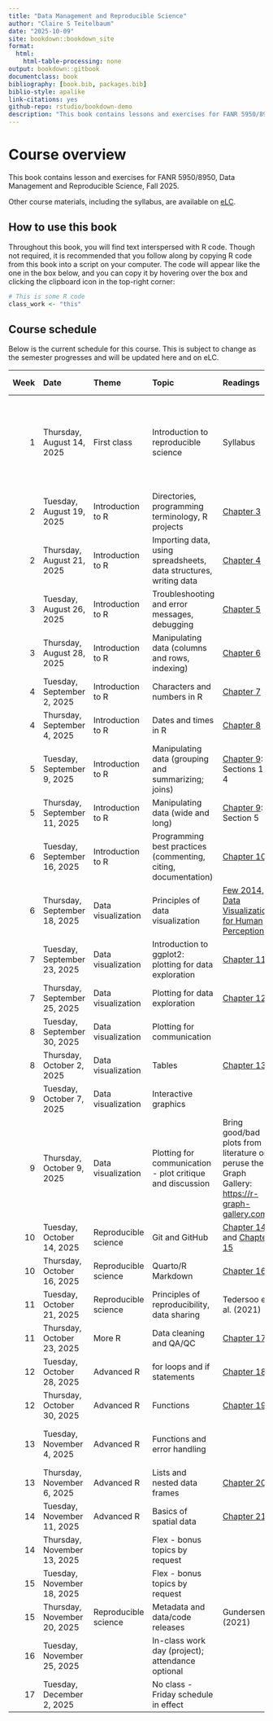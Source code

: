 ```yaml
--- 
title: "Data Management and Reproducible Science"
author: "Claire S Teitelbaum"
date: "2025-10-09"
site: bookdown::bookdown_site
format:
  html:
    html-table-processing: none
output: bookdown::gitbook
documentclass: book
bibliography: [book.bib, packages.bib]
biblio-style: apalike
link-citations: yes
github-repo: rstudio/bookdown-demo
description: "This book contains lessons and exercises for FANR 5950/8950, Data Management and Reproducible Science, Fall 2025."
---
```


# Course overview

This book contains lesson and exercises for FANR 5950/8950, Data Management and Reproducible Science, Fall 2025.

Other course materials, including the syllabus, are available on [eLC](https://uga.view.usg.edu/d2l/login).

## How to use this book

Throughout this book, you will find text interspersed with R code. Though not required, it is recommended that you follow along by copying R code from this book into a script on your computer. The code will appear like the one in the box below, and you can copy it by hovering over the box and clicking the clipboard icon in the top-right corner:


``` r
# This is some R code
class_work <- "this"
```




<!-- bookdown::render_book("index.Rmd") -->

## Course schedule

Below is the current schedule for this course. This is subject to change as the semester progresses and will be updated here and on eLC.


| Week|Date                         |Theme                |Topic                                                             |Readings                                                                                         |In-class                                                                                          |Assignments due (EOD)                                 |Other notes                         |
|----:|:----------------------------|:--------------------|:-----------------------------------------------------------------|:------------------------------------------------------------------------------------------------|:-------------------------------------------------------------------------------------------------|:-----------------------------------------------------|:-----------------------------------|
|    1|Thursday, August 14, 2025    |First class          |Introduction to reproducible science                              |Syllabus                                                                                         |Course overview and pre-survey; installing and setting up R; Discussion: why reproducible science |                                                      |                                    |
|    2|Tuesday, August 19, 2025     |Introduction to R    |Directories, programming terminology, R projects                  |[Chapter 3](#basics)                                                                             |Exercise 1                                                                                        |Install software (R and Rstudio)                      |Add/drop ends                       |
|    2|Thursday, August 21, 2025    |Introduction to R    |Importing data, using spreadsheets, data structures, writing data |[Chapter 4](#importexport)                                                                       |Exercise 2                                                                                        |                                                      |                                    |
|    3|Tuesday, August 26, 2025     |Introduction to R    |Troubleshooting and error messages, debugging                     |[Chapter 5](#troubleshooting)                                                                    |Exercise 3                                                                                        |Exercises 1 (directories) & 2 (read/write)            |                                    |
|    3|Thursday, August 28, 2025    |Introduction to R    |Manipulating data (columns and rows, indexing)                    |[Chapter 6](#filter-select-mutate)                                                               |Exercise 4                                                                                        |                                                      |                                    |
|    4|Tuesday, September  2, 2025  |Introduction to R    |Characters and numbers in R                                       |[Chapter 7](#nums-chrs)                                                                          |Exercise 5                                                                                        |Exercises 3 (troubleshooting) & 4 (data manipulation) |                                    |
|    4|Thursday, September  4, 2025 |Introduction to R    |Dates and times in R                                              |[Chapter 8](#lubridate)                                                                          |Exercise 6                                                                                        |                                                      |                                    |
|    5|Tuesday, September  9, 2025  |Introduction to R    |Manipulating data (grouping and summarizing; joins)               |[Chapter 9](#manipulation): Sections 1-4                                                         |Exercise 7                                                                                        |Exercises 5 (characters/numbers) & 6 (dates)          |                                    |
|    5|Thursday, September 11, 2025 |Introduction to R    |Manipulating data (wide and long)                                 |[Chapter 9](#manipulation): Section 5                                                            |Exercise 7                                                                                        |                                                      |                                    |
|    6|Tuesday, September 16, 2025  |Introduction to R    |Programming best practices (commenting, citing, documentation)    |[Chapter 10](#style)                                                                             |Continue Exercise 7, end-of-unit wrap-up                                                          |Exercise 7 (data manipulation)                        |                                    |
|    6|Thursday, September 18, 2025 |Data visualization   |Principles of data visualization                                  |[Few 2014, Data Visualization for Human Perception](https://www.interaction-design.org/literature/book/the-encyclopedia-of-human-computer-interaction-2nd-ed/data-visualization-for-human-perception)|Discussion: approaches to data visualization                                                      |                                                      |                                    |
|    7|Tuesday, September 23, 2025  |Data visualization   |Introduction to ggplot2: plotting for data exploration            |[Chapter 11](#ggplot)                                                                            |Exercise 8                                                                                        |                                                      |                                    |
|    7|Thursday, September 25, 2025 |Data visualization   |Plotting for data exploration                                     |[Chapter 12](#data-presentation)                                                                 |Exercise 8/9                                                                                      |                                                      |                                    |
|    8|Tuesday, September 30, 2025  |Data visualization   |Plotting for communication                                        |                                                                                                 |Exercise 9                                                                                        |Exercise 8 (data exploration)                         |                                    |
|    8|Thursday, October  2, 2025   |Data visualization   |Tables                                                            |[Chapter 13](#tables)                                                                            |Exercise 10                                                                                       |                                                      |                                    |
|    9|Tuesday, October  7, 2025    |Data visualization   |Interactive graphics                                              |                                                                                                 |Demo/lecture: interactive graphics                                                                |Exercise 9 (data visualization)                       |                                    |
|    9|Thursday, October  9, 2025   |Data visualization   |Plotting for communication - plot critique and discussion         |Bring good/bad plots from literature or peruse the R Graph Gallery: https://r-graph-gallery.com/ |Discussion: good graphics                                                                         |                                                      |                                    |
|   10|Tuesday, October 14, 2025    |Reproducible science |Git and GitHub                                                    |[Chapter 14](#git) and [Chapter 15](#github)                                                     |Git practice & troubleshooting                                                                    |Exercise 10 (tables)                                  |                                    |
|   10|Thursday, October 16, 2025   |Reproducible science |Quarto/R Markdown                                                 |[Chapter 16](#markdown)                                                                          |Exercise 11                                                                                       |                                                      |                                    |
|   11|Tuesday, October 21, 2025    |Reproducible science |Principles of reproducibility, data sharing                       |Tedersoo et al. (2021)                                                                           |Discussion: data sharing                                                                          |Exercise 11 (Markdown)                                |                                    |
|   11|Thursday, October 23, 2025   |More R               |Data cleaning and QA/QC                                           |[Chapter 17](#qaqc)                                                                              |Exercise 12                                                                                       |                                                      |                                    |
|   12|Tuesday, October 28, 2025    |Advanced R           |for loops and if statements                                       |[Chapter 18](#for-if)                                                                            |Exercise 13                                                                                       |Exercise 12 (data cleaning)                           |                                    |
|   12|Thursday, October 30, 2025   |Advanced R           |Functions                                                         |[Chapter 19](#functions)                                                                         |Exercise 14                                                                                       |                                                      |                                    |
|   13|Tuesday, November  4, 2025   |Advanced R           |Functions and error handling                                      |                                                                                                 |Exercise 14                                                                                       |Exercise 13 (for/if)                                  |Data set approval for final project |
|   13|Thursday, November  6, 2025  |Advanced R           |Lists and nested data frames                                      |[Chapter 20](#lists)                                                                             |Exercise 15                                                                                       |                                                      |Withdrawal deadline 11/12           |
|   14|Tuesday, November 11, 2025   |Advanced R           |Basics of spatial data                                            |[Chapter 21](#spatial)                                                                           |Exercise 16                                                                                       |Exercise 14 (for/if) & 15 (lists)                     |                                    |
|   14|Thursday, November 13, 2025  |                     |Flex - bonus topics by request                                    |                                                                                                 |                                                                                                  |                                                      |                                    |
|   15|Tuesday, November 18, 2025   |                     |Flex - bonus topics by request                                    |                                                                                                 |                                                                                                  |Exercise 16 (spatial data)                            |                                    |
|   15|Thursday, November 20, 2025  |Reproducible science |Metadata and data/code releases                                   |Gundersen (2021)                                                                                 |                                                                                                  |                                                      |                                    |
|   16|Tuesday, November 25, 2025   |                     |In-class work day (project); attendance optional                  |                                                                                                 |Project work                                                                                      |                                                      |Last day of class                   |
|   17|Tuesday, December  2, 2025   |                     |No class - Friday schedule in effect                              |                                                                                                 |                                                                                                  |Final project                                         |                                    |
